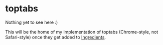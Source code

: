# toptabs

Nothing yet to see here :)

This will be the home of my implementation of toptabs (Chrome-style, not Safari-style) once they get added to [Ingredients](http://github.com/fileability/Ingredients).
